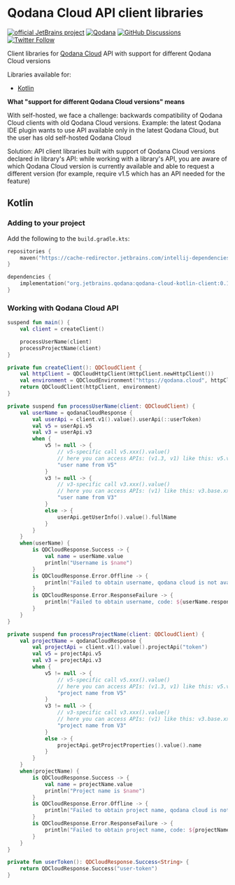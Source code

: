 # Qodana Cloud API client libraries

[![official JetBrains project](https://jb.gg/badges/official.svg)][jb:confluence-on-gh]
[![Qodana](https://github.com/JetBrains/qodana-cloud-client/actions/workflows/qodana_code_quality.yml/badge.svg)](https://github.com/JetBrains/qodana-cloud-client/actions/workflows/qodana_code_quality.yml)
[![GitHub Discussions](https://img.shields.io/github/discussions/jetbrains/qodana)][jb:discussions]
[![Twitter Follow](https://img.shields.io/badge/follow-%40Qodana-1DA1F2?logo=twitter&style=social)][jb:twitter]

Client libraries for [Qodana Cloud](https://qodana.cloud/) API with support for different Qodana Cloud versions

Libraries available for:
- [Kotlin](#Kotlin)


**What "support for different Qodana Cloud versions" means**

With self-hosted, we face a challenge: backwards compatibility of Qodana Cloud clients with old Qodana Cloud versions.
Example: the latest Qodana IDE plugin wants to use API available only in the latest Qodana Cloud, but the user has old self-hosted Qodana Cloud

Solution: API client libraries built with support of Qodana Cloud versions declared in library's API: 
while working with a library's API, you are aware of which Qodana Cloud version is currently available and 
able to request a different version (for example, require v1.5 which has an API needed for the feature) 



## Kotlin

### Adding to your project

Add the following to the `build.gradle.kts`:

```kotlin
repositories {
    maven("https://cache-redirector.jetbrains.com/intellij-dependencies")
}

dependencies {
    implementation("org.jetbrains.qodana:qodana-cloud-kotlin-client:0.1.7")
}
```

### Working with Qodana Cloud API

```kotlin
suspend fun main() {
    val client = createClient()

    processUserName(client)
    processProjectName(client)
}

private fun createClient(): QDCloudClient {
    val httpClient = QDCloudHttpClient(HttpClient.newHttpClient())
    val environment = QDCloudEnvironment("https://qodana.cloud", httpClient).requestOn(GlobalScope)
    return QDCloudClient(httpClient, environment)
}

private suspend fun processUserName(client: QDCloudClient) {
    val userName = qodanaCloudResponse {
        val userApi = client.v1().value().userApi(::userToken)
        val v5 = userApi.v5
        val v3 = userApi.v3
        when {
            v5 != null -> {
                // v5-specific call v5.xxx().value()
                // here you can access APIs: (v1.3, v1) like this: v5.v3.xxx(), v5.base.xxx()
                "user name from V5"
            }
            v3 != null -> {
                // v3-specific call v3.xxx().value()
                // here you can access APIs: (v1) like this: v3.base.xxx()
                "user name from V3"
            }
            else -> {
                userApi.getUserInfo().value().fullName
            }
        }
    }
    when(userName) {
        is QDCloudResponse.Success -> {
            val name = userName.value
            println("Username is $name")
        }
        is QDCloudResponse.Error.Offline -> {
            println("Failed to obtain username, qodana cloud is not available")
        }
        is QDCloudResponse.Error.ResponseFailure -> {
            println("Failed to obtain username, code: ${userName.responseCode}, message: ${userName.errorMessage}")
        }
    }
}

private suspend fun processProjectName(client: QDCloudClient) {
    val projectName = qodanaCloudResponse {
        val projectApi = client.v1().value().projectApi("token")
        val v5 = projectApi.v5
        val v3 = projectApi.v3
        when {
            v5 != null -> {
                // v5-specific call v5.xxx().value()
                // here you can access APIs: (v1.3, v1) like this: v5.v3.xxx(), v5.base.xxx()
                "project name from V5"
            }
            v3 != null -> {
                // v3-specific call v3.xxx().value()
                // here you can access APIs: (v1) like this: v3.base.xxx()
                "project name from V3"
            }
            else -> {
                projectApi.getProjectProperties().value().name
            }
        }
    }
    when(projectName) {
        is QDCloudResponse.Success -> {
            val name = projectName.value
            println("Project name is $name")
        }
        is QDCloudResponse.Error.Offline -> {
            println("Failed to obtain project name, qodana cloud is not available")
        }
        is QDCloudResponse.Error.ResponseFailure -> {
            println("Failed to obtain project name, code: ${projectName.responseCode}, message: ${projectName.errorMessage}")
        }
    }
}

private fun userToken(): QDCloudResponse.Success<String> {
    return QDCloudResponse.Success("user-token")
}
```

[gh:qodana]: https://github.com/JetBrains/qodana-action/actions/workflows/code_scanning.yml

[youtrack]: https://youtrack.jetbrains.com/issues/QD

[youtrack-new-issue]: https://youtrack.jetbrains.com/newIssue?project=QD&c=Platform%20GitHub%20action

[jb:confluence-on-gh]: https://confluence.jetbrains.com/display/ALL/JetBrains+on+GitHub

[jb:discussions]: https://jb.gg/qodana-discussions

[jb:twitter]: https://twitter.com/Qodana

[jb:docker]: https://hub.docker.com/r/jetbrains/qodana
